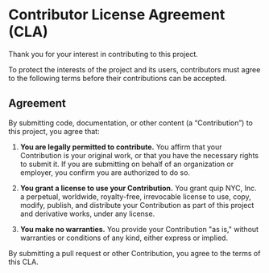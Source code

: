 # Contributor License Agreement (CLA)

Thank you for your interest in contributing to this project.

To protect the interests of the project and its users, contributors must agree to the following terms before their contributions can be accepted.

## Agreement

By submitting code, documentation, or other content (a “Contribution”) to this project, you agree that:

1. **You are legally permitted to contribute.** You affirm that your Contribution is your original work, or that you have the necessary rights to submit it. If you are submitting on behalf of an organization or employer, you confirm you are authorized to do so.

2. **You grant a license to use your Contribution.** You grant quip NYC, Inc. a perpetual, worldwide, royalty-free, irrevocable license to use, copy, modify, publish, and distribute your Contribution as part of this project and derivative works, under any license.

3. **You make no warranties.** You provide your Contribution "as is," without warranties or conditions of any kind, either express or implied.

By submitting a pull request or other Contribution, you agree to the terms of this CLA.

